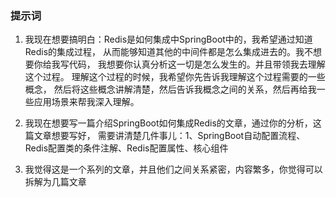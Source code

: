 ### 提示词
1. 我现在想要搞明白：Redis是如何集成中SpringBoot中的，我希望通过知道Redis的集成过程，
从而能够知道其他的中间件都是怎么集成进去的。我不想要你给我写代码，
我想要你认真分析这一切是怎么发生的。并且带领我去理解这个过程。
理解这个过程的时候，我希望你先告诉我理解这个过程需要的一些概念，
然后将这些概念讲解清楚，然后告诉我概念之间的关系，然后再给我一些应用场景来帮我深入理解。

2. 我现在想要写一篇介绍SpringBoot如何集成Redis的文章，通过你的分析，这篇文章想要写好，
需要讲清楚几件事儿：1、SpringBoot自动配置流程、Redis配置类的条件注解、Redis配置属性、核心组件

3. 我觉得这是一个系列的文章，并且他们之间关系紧密，内容繁多，你觉得可以拆解为几篇文章
